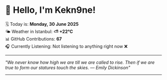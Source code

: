 # 👋 Hello, I'm Kekn9ne!

🗓️ Today is: **Monday, 30 June 2025**  
🌤️ Weather in Istanbul: **⛅️  +22°C**  
📊 GitHub Contributions: **67**  
🎧 Currently Listening: Not listening to anything right now ❌

---

_"We never know how high we are till we are called to rise. Then if we are true to form our statures touch the skies. — *Emily Dickinson*"_

---
